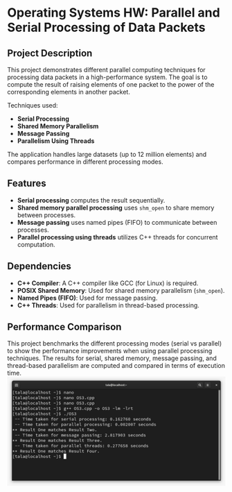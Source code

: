 # Operating Systems HW: Parallel and Serial Processing of Data Packets

## Project Description
This project demonstrates different parallel computing techniques for processing data packets in a high-performance system. The goal is to compute the result of raising elements of one packet to the power of the corresponding elements in another packet.

Techniques used:
- **Serial Processing**
- **Shared Memory Parallelism**
- **Message Passing**
- **Parallelism Using Threads**

The application handles large datasets (up to 12 million elements) and compares performance in different processing modes.

## Features
- **Serial processing** computes the result sequentially.
- **Shared memory parallel processing** uses `shm_open` to share memory between processes.
- **Message passing** uses named pipes (FIFO) to communicate between processes.
- **Parallel processing using threads** utilizes C++ threads for concurrent computation.

## Dependencies
- **C++ Compiler**: A C++ compiler like GCC (for Linux) is required.
- **POSIX Shared Memory**: Used for shared memory parallelism (`shm_open`).
- **Named Pipes (FIFO)**: Used for message passing.
- **C++ Threads**: Used for parallelism in thread-based processing.

## Performance Comparison
This project benchmarks the different processing modes (serial vs parallel) to show the performance improvements when using parallel processing techniques. The results for serial, shared memory, message passing, and thread-based parallelism are computed and compared in terms of execution time.
![Performance Comparison](results/Results.jpg)
